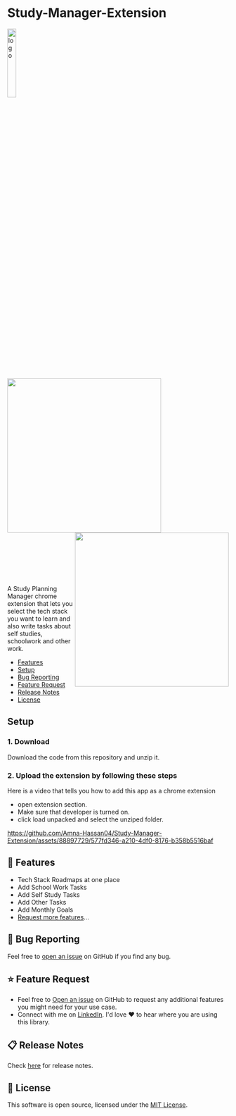 

<p>
    <h1> Study-Manager-Extension</h1>
    <p><img src=https://github.com/Amna-Hassan04/Study-Manager-Extension/assets/88897729/c10f94e8-2ed1-4de5-82cb-4c9a99a019c8"" alt="logo" width="20%" /></p>

</p>
<p >
      <img src="https://github.com/Amna-Hassan04/Study-Manager-Extension/assets/88897729/97b3e5d7-5b8f-4866-b0a7-e7b0bf5e11e2" align="left" width="350px">
      <img src="https://github.com/Amna-Hassan04/Study-Manager-Extension/assets/88897729/90d60827-3c62-4b16-988e-7091e4db8bf5" align="right" width="350px">
</p>
<br><br><br><br>
<br><br><br><br><br><br><br><br><br><br><br><br><br><br><br><br><br><br><br><br><br><br><br>
A Study Planning Manager chrome extension that lets you select the tech stack you want to learn and also write tasks about self studies, schoolwork and other work. 

- [Features](#features)
- [Setup](#set-up)
- [Bug Reporting](#bug)
- [Feature Request](#feature-request)
- [Release Notes](#release-notes)
- [License](#license)

 <a id="set-up"></a>

<h2>Setup</h2>
<h3>1. Download</h3>
Download the code from this repository and unzip it. 

<h3>2. Upload the extension by following these steps</h3>
Here is a video that tells you how to add this app as a chrome extension
<ul>
  <li>open extension section. </li> 
  <li>Make sure that developer is turned on. </li> 
 <li>click load unpacked and select the unziped folder.</li> 

</ul>

https://github.com/Amna-Hassan04/Study-Manager-Extension/assets/88897729/577fd346-a210-4df0-8176-b358b5516baf

<a id="features"></a>

## 🚀 Features

- Tech Stack  Roadmaps at one place
- Add School Work Tasks
- Add Self Study Tasks
- Add Other Tasks
- Add Monthly Goals
- [Request more features](#feature-request)...

<a id="bug"></a>

  ## 🐛 Bug Reporting

Feel free to [open an issue](https://github.com/PawanKolhe/color-calendar/issues) on GitHub if you find any bug.

<a id="feature-request"></a>

## ⭐ Feature Request

- Feel free to [Open an issue](https://github.com/PawanKolhe/color-calendar/issues) on GitHub to request any additional features you might need for your use case.
- Connect with me on [LinkedIn](https://www.linkedin.com/in/kolhepawan/). I'd love ❤️️ to hear where you are using this library.

<a id="release-notes"></a>

## 📋 Release Notes

Check [here](https://github.com/PawanKolhe/color-calendar/releases) for release notes.

<a id="license"></a>

## 📜 License

This software is open source, licensed under the [MIT License](https://github.com/PawanKolhe/color-calendar/blob/master/LICENSE).
